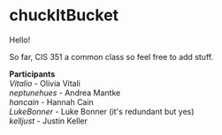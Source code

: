 # chuckItBucket
Hello!

So far, CIS 351 a common class so feel free to add stuff.

<b>Participants</b> <br>
  <tab><i>Vitalio</i> - Olivia Vitali <br>
  <tab><i>neptunehues</i> - Andrea Mantke <br>
  <tab><i>hancain</i> - Hannah Cain <br>
  <tab><i>LukeBonner</i> - Luke Bonner (it's redundant but yes) <br>
  <tab><i>kelljust</i> - Justin Keller <br>
  
